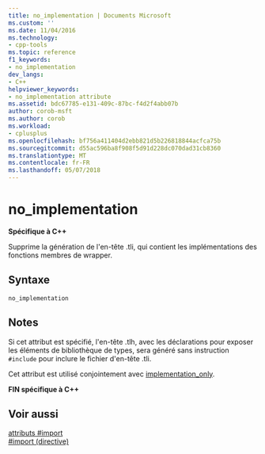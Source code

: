 ```yaml
---
title: no_implementation | Documents Microsoft
ms.custom: ''
ms.date: 11/04/2016
ms.technology:
- cpp-tools
ms.topic: reference
f1_keywords:
- no_implementation
dev_langs:
- C++
helpviewer_keywords:
- no_implementation attribute
ms.assetid: bdc67785-e131-409c-87bc-f4d2f4abb07b
author: corob-msft
ms.author: corob
ms.workload:
- cplusplus
ms.openlocfilehash: bf756a411404d2ebb821d5b226818844acfca75b
ms.sourcegitcommit: d55ac596ba8f908f5d91d228dc070dad31cb8360
ms.translationtype: MT
ms.contentlocale: fr-FR
ms.lasthandoff: 05/07/2018
---
```

# <a name="noimplementation"></a>no_implementation
**Spécifique à C++**  
  
 Supprime la génération de l'en-tête .tli, qui contient les implémentations des fonctions membres de wrapper.  
  
## <a name="syntax"></a>Syntaxe  
  
```  
no_implementation  
```  
  
## <a name="remarks"></a>Notes  
 Si cet attribut est spécifié, l'en-tête .tlh, avec les déclarations pour exposer les éléments de bibliothèque de types, sera généré sans instruction `#include` pour inclure le fichier d'en-tête .tli.  
  
 Cet attribut est utilisé conjointement avec [implementation_only](../preprocessor/implementation-only.md).  
  
 **FIN spécifique à C++**  
  
## <a name="see-also"></a>Voir aussi  
 [attributs #import](../preprocessor/hash-import-attributes-cpp.md)   
 [#import (directive)](../preprocessor/hash-import-directive-cpp.md)